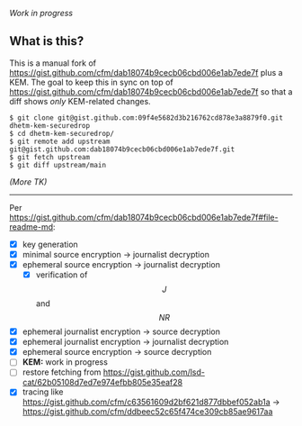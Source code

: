 *Work in progress*


## What is this?

This is a manual fork of
<https://gist.github.com/cfm/dab18074b9cecb06cbd006e1ab7ede7f> plus a KEM.  The
goal to keep this in sync on top of
<https://gist.github.com/cfm/dab18074b9cecb06cbd006e1ab7ede7f> so that a diff
shows *only* KEM-related changes.

```sh-session
$ git clone git@gist.github.com:09f4e5682d3b216762cd878e3a8879f0.git dhetm-kem-securedrop
$ cd dhetm-kem-securedrop/
$ git remote add upstream git@gist.github.com:dab18074b9cecb06cbd006e1ab7ede7f.git
$ git fetch upstream
$ git diff upstream/main
```

*(More TK)*


---

Per <https://gist.github.com/cfm/dab18074b9cecb06cbd006e1ab7ede7f#file-readme-md>:

- [x] key generation
- [x] minimal source encryption → journalist decryption
- [x] ephemeral source encryption → journalist decryption
  - [x] verification of $$J$$ and $$NR$$
- [x] ephemeral journalist encryption → source decryption
- [x] ephemeral journalist encryption → journalist decryption
- [x] ephemeral source encryption → source decryption
- [ ] **KEM:** work in progress
- [ ] restore fetching from <https://gist.github.com/lsd-cat/62b05108d7ed7e974efbb805e35eaf28>
- [x] tracing like <https://gist.github.com/cfm/c63561609d2bf621d877dbbef052ab1a> → <https://gist.github.com/cfm/ddbeec52c65f474ce309cb85ae9617aa>
